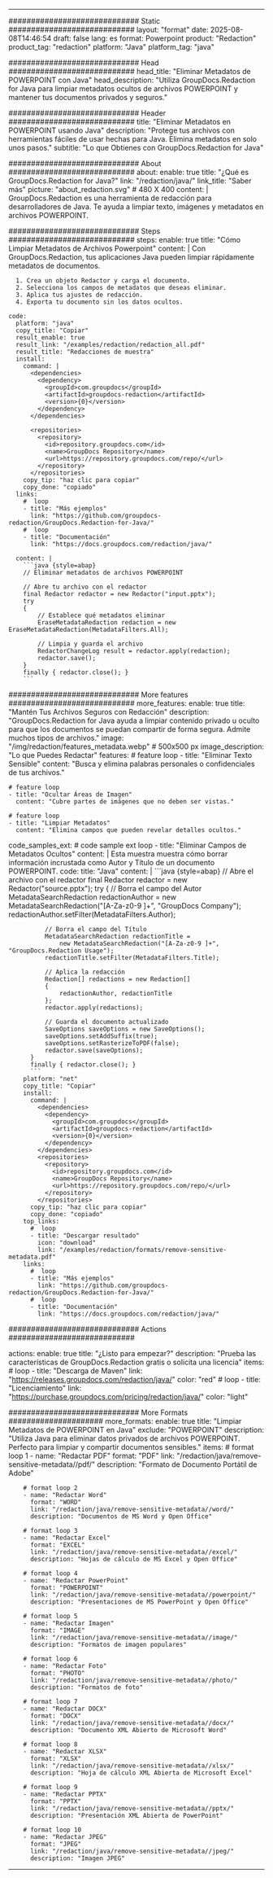 
---
############################# Static ############################
layout: "format"
date:  2025-08-08T14:46:54
draft: false
lang: es
format: Powerpoint
product: "Redaction"
product_tag: "redaction"
platform: "Java"
platform_tag: "java"

############################# Head ############################
head_title: "Eliminar Metadatos de POWERPOINT con Java"
head_description: "Utiliza GroupDocs.Redaction for Java para limpiar metadatos ocultos de archivos POWERPOINT y mantener tus documentos privados y seguros."

############################# Header ############################
title: "Eliminar Metadatos en POWERPOINT usando Java" 
description: "Protege tus archivos con herramientas fáciles de usar hechas para Java. Elimina metadatos en solo unos pasos."
subtitle: "Lo que Obtienes con GroupDocs.Redaction for Java" 

############################# About ############################
about:
    enable: true
    title: "¿Qué es GroupDocs.Redaction for Java?"
    link: "/redaction/java/"
    link_title: "Saber más"
    picture: "about_redaction.svg" # 480 X 400
    content: |
       GroupDocs.Redaction es una herramienta de redacción para desarrolladores de Java. Te ayuda a limpiar texto, imágenes y metadatos en archivos POWERPOINT.

############################# Steps ############################
steps:
    enable: true
    title: "Cómo Limpiar Metadatos de Archivos Powerpoint"
    content: |
      Con GroupDocs.Redaction, tus aplicaciones Java pueden limpiar rápidamente metadatos de documentos.
      
      1. Crea un objeto Redactor y carga el documento.
      2. Selecciona los campos de metadatos que deseas eliminar.
      3. Aplica tus ajustes de redacción.
      4. Exporta tu documento sin los datos ocultos.
   
    code:
      platform: "java"
      copy_title: "Copiar"
      result_enable: true
      result_link: "/examples/redaction/redaction_all.pdf"
      result_title: "Redacciones de muestra"
      install:
        command: |
          <dependencies>
            <dependency>
              <groupId>com.groupdocs</groupId>
              <artifactId>groupdocs-redaction</artifactId>
              <version>{0}</version>
            </dependency>
          </dependencies>

          <repositories>
            <repository>
              <id>repository.groupdocs.com</id>
              <name>GroupDocs Repository</name>
              <url>https://repository.groupdocs.com/repo/</url>
            </repository>
          </repositories>
        copy_tip: "haz clic para copiar"
        copy_done: "copiado"
      links:
        #  loop
        - title: "Más ejemplos"
          link: "https://github.com/groupdocs-redaction/GroupDocs.Redaction-for-Java/"
        #  loop
        - title: "Documentación"
          link: "https://docs.groupdocs.com/redaction/java/"
          
      content: |
        ```java {style=abap}
        // Eliminar metadatos de archivos POWERPOINT

        // Abre tu archivo con el redactor
        final Redactor redactor = new Redactor("input.pptx");
        try
        {
            // Establece qué metadatos eliminar
            EraseMetadataRedaction redaction = new EraseMetadataRedaction(MetadataFilters.All);

            // Limpia y guarda el archivo
            RedactorChangeLog result = redactor.apply(redaction);
            redactor.save();
        }
        finally { redactor.close(); }
        ```            


############################# More features ############################
more_features:
  enable: true
  title: "Mantén Tus Archivos Seguros con Redacción"
  description: "GroupDocs.Redaction for Java ayuda a limpiar contenido privado u oculto para que los documentos se puedan compartir de forma segura. Admite muchos tipos de archivos."
  image: "/img/redaction/features_metadata.webp" # 500x500 px
  image_description: "Lo que Puedes Redactar"
  features:
    # feature loop
    - title: "Eliminar Texto Sensible"
      content: "Busca y elimina palabras personales o confidenciales de tus archivos."

    # feature loop
    - title: "Ocultar Áreas de Imagen"
      content: "Cubre partes de imágenes que no deben ser vistas."

    # feature loop
    - title: "Limpiar Metadatos"
      content: "Elimina campos que pueden revelar detalles ocultos."
      
  code_samples_ext:
    # code sample ext loop
    - title: "Eliminar Campos de Metadatos Ocultos"
      content: |
        Esta muestra muestra cómo borrar información incrustada como Autor y Título de un documento POWERPOINT.
      code:
        title: "Java"
        content: |
          ```java {style=abap}
          //  Abre el archivo con el redactor
          final Redactor redactor = new Redactor("source.pptx");
          try
          {
              // Borra el campo del Autor
              MetadataSearchRedaction redactionAuthor = 
                  new MetadataSearchRedaction("[A-Za-z0-9 ]+", "GroupDocs Company");
              redactionAuthor.setFilter(MetadataFilters.Author);

              // Borra el campo del Título
              MetadataSearchRedaction redactionTitle = 
                  new MetadataSearchRedaction("[A-Za-z0-9 ]+", "GroupDocs.Redaction Usage");
              redactionTitle.setFilter(MetadataFilters.Title);

              // Aplica la redacción
              Redaction[] redactions = new Redaction[]
              {
                  redactionAuthor, redactionTitle
              };
              redactor.apply(redactions);

              // Guarda el documento actualizado
              SaveOptions saveOptions = new SaveOptions();
              saveOptions.setAddSuffix(true);
              saveOptions.setRasterizeToPDF(false);
              redactor.save(saveOptions);
          }
          finally { redactor.close(); }
          ```
        platform: "net"
        copy_title: "Copiar"
        install:
          command: |
            <dependencies>
              <dependency>
                <groupId>com.groupdocs</groupId>
                <artifactId>groupdocs-redaction</artifactId>
                <version>{0}</version>
              </dependency>
            </dependencies>
            <repositories>
              <repository>
                <id>repository.groupdocs.com</id>
                <name>GroupDocs Repository</name>
                <url>https://repository.groupdocs.com/repo/</url>
              </repository>
            </repositories>
          copy_tip: "haz clic para copiar"
          copy_done: "copiado"
        top_links:
          #  loop
          - title: "Descargar resultado"
            icon: "download"
            link: "/examples/redaction/formats/remove-sensitive-metadata.pdf"
        links:
          #  loop
          - title: "Más ejemplos"
            link: "https://github.com/groupdocs-redaction/GroupDocs.Redaction-for-Java/"
          #  loop
          - title: "Documentación"
            link: "https://docs.groupdocs.com/redaction/java/"


############################# Actions ############################

actions:
  enable: true
  title: "¿Listo para empezar?"
  description: "Prueba las características de GroupDocs.Redaction gratis o solicita una licencia"
  items:
    #  loop
    - title: "Descarga de Maven"
      link: "https://releases.groupdocs.com/redaction/java/"
      color: "red"
        #  loop
    - title: "Licenciamiento"
      link: "https://purchase.groupdocs.com/pricing/redaction/java/"
      color: "light"


############################# More Formats #####################
more_formats:
    enable: true
    title: "Limpiar Metadatos de POWERPOINT en Java"
    exclude: "POWERPOINT"
    description: "Utiliza Java para eliminar datos privados de archivos POWERPOINT. Perfecto para limpiar y compartir documentos sensibles."
    items: 
        # format loop 1
        - name: "Redactar PDF"
          format: "PDF"
          link: "/redaction/java/remove-sensitive-metadata//pdf/"
          description: "Formato de Documento Portátil de Adobe"

        # format loop 2
        - name: "Redactar Word"
          format: "WORD"
          link: "/redaction/java/remove-sensitive-metadata//word/"
          description: "Documentos de MS Word y Open Office"
          
        # format loop 3
        - name: "Redactar Excel"
          format: "EXCEL"
          link: "/redaction/java/remove-sensitive-metadata//excel/"
          description: "Hojas de cálculo de MS Excel y Open Office"

        # format loop 4
        - name: "Redactar PowerPoint"
          format: "POWERPOINT"
          link: "/redaction/java/remove-sensitive-metadata//powerpoint/"
          description: "Presentaciones de MS PowerPoint y Open Office"

        # format loop 5
        - name: "Redactar Imagen"
          format: "IMAGE"
          link: "/redaction/java/remove-sensitive-metadata//image/"
          description: "Formatos de imagen populares"

        # format loop 6
        - name: "Redactar Foto"
          format: "PHOTO"
          link: "/redaction/java/remove-sensitive-metadata//photo/"
          description: "Formatos de foto"

        # format loop 7
        - name: "Redactar DOCX"
          format: "DOCX"
          link: "/redaction/java/remove-sensitive-metadata//docx/"
          description: "Documento XML Abierto de Microsoft Word"
          
        # format loop 8
        - name: "Redactar XLSX"
          format: "XLSX"
          link: "/redaction/java/remove-sensitive-metadata//xlsx/"
          description: "Hoja de cálculo XML Abierta de Microsoft Excel"
          
        # format loop 9
        - name: "Redactar PPTX"
          format: "PPTX"
          link: "/redaction/java/remove-sensitive-metadata//pptx/"
          description: "Presentación XML Abierta de PowerPoint"

        # format loop 10
        - name: "Redactar JPEG"
          format: "JPEG"
          link: "/redaction/java/remove-sensitive-metadata//jpeg/"
          description: "Imagen JPEG"


---